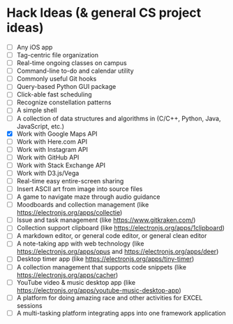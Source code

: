 # Hack Ideas (& general CS project ideas)

- [ ] Any iOS app
- [ ] Tag-centric file organization
- [ ] Real-time ongoing classes on campus
- [ ] Command-line to-do and calendar utility
- [ ] Commonly useful Git hooks
- [ ] Query-based Python GUI package
- [ ] Click-able fast scheduling
- [ ] Recognize constellation patterns
- [ ] A simple shell
- [ ] A collection of data structures and algorithms in (C/C++, Python, Java, JavaScript, etc.)
- [x] Work with Google Maps API
- [ ] Work with Here.com API
- [ ] Work with Instagram API
- [ ] Work with GitHub API
- [ ] Work with Stack Exchange API
- [ ] Work with D3.js/Vega
- [ ] Real-time easy entire-screen sharing
- [ ] Insert ASCII art from image into source files
- [ ] A game to navigate maze through audio guidance
- [ ] Moodboards and collection management (like https://electronjs.org/apps/collectie)
- [ ] Issue and task management (like https://www.gitkraken.com/)
- [ ] Collection support clipboard (like https://electronjs.org/apps/1clipboard)
- [ ] A markdown editor, or general code editor, or general clean editor
- [ ] A note-taking app with web technology (like https://electronjs.org/apps/opus and https://electronjs.org/apps/deer)
- [ ] Desktop timer app (like https://electronjs.org/apps/tiny-timer)
- [ ] A collection management that supports code snippets (like https://electronjs.org/apps/cacher)
- [ ] YouTube video & music desktop app (like https://electronjs.org/apps/youtube-music-desktop-app)
- [ ] A platform for doing amazing race and other activities for EXCEL sessions
- [ ] A multi-tasking platform integrating apps into one framework application
